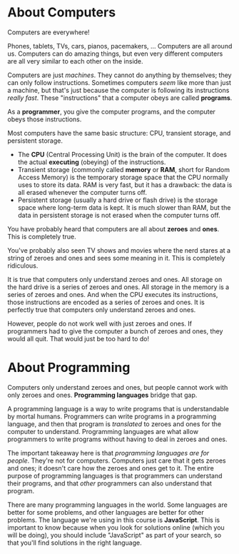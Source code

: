 # About Computers

Computers are everywhere!

Phones, tablets, TVs, cars, pianos, pacemakers, ... Computers are all around us. Computers can do amazing things, but even very different computers are all very similar to each other on the inside.

Computers are just _machines_. They cannot do anything by themselves; they can only follow instructions. Sometimes computers _seem_ like more than just a machine, but that's just because the computer is following its instructions _really fast_. These "instructions" that a computer obeys are called **programs**.

As a **programmer**, you give the computer programs, and the computer obeys those instructions.

Most computers have the same basic structure: CPU, transient storage, and persistent storage.

* The **CPU** \(Central Processing Unit\) is the brain of the computer. It does the actual **executing** \(obeying\) of the instructions.
* Transient storage \(commonly called **memory** or **RAM**, short for Random Access Memory\) is the temporary storage space that the CPU normally uses to store its data. RAM is very fast, but it has a drawback: the data is all erased whenever the computer turns off.
* Persistent storage \(usually a hard drive or flash drive\) is the storage space where long-term data is kept. It is much slower than RAM, but the data in persistent storage is not erased when the computer turns off.

You have probably heard that computers are all about **zeroes** and **ones**. This is completely true.

You've probably also seen TV shows and movies where the nerd stares at a string of zeroes and ones and sees some meaning in it. This is completely ridiculous.

It is true that computers only understand zeroes and ones. All storage on the hard drive is a series of zeroes and ones. All storage in the memory is a series of zeroes and ones. And when the CPU executes its instructions, those instructions are encoded as a series of zeroes and ones. It is perfectly true that computers only understand zeroes and ones.

However, people do not work well with just zeroes and ones. If programmers had to give the computer a bunch of zeroes and ones, they would all quit. That would just be too hard to do!

# About Programming

Computers only understand zeroes and ones, but people cannot work with only zeroes and ones. **Programming languages** bridge that gap.

A programming language is a way to write programs that is understandable by mortal humans. Programmers can write programs in a programming language, and then that program is _translated_ to zeroes and ones for the computer to understand. Programming languages are what allow programmers to write programs without having to deal in zeroes and ones.

The important takeaway here is that _programming languages are for people_. They're not for computers. Computers just care that it gets zeroes and ones; it doesn't care how the zeroes and ones get to it. The entire purpose of programming languages is that programmers can understand their programs, and that _other_ programmers can also understand that program.

There are many programming languages in the world. Some languages are better for some problems, and other languages are better for other problems. The language we're using in this course is **JavaScript**. This is important to know because when you look for solutions online \(which you will be doing\), you should include "JavaScript" as part of your search, so that you'll find solutions in the right language.



